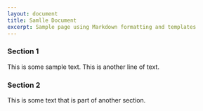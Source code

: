 ```yaml
---
layout: document
title: Samlle Document
excerpt: Sample page using Markdown formatting and templates 
---
```


### Section 1

This is some sample text.
This is another line of text.


### Section 2

This is some text that is part of another section.

